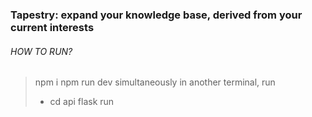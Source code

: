 ### Tapestry: expand your knowledge base, derived from your current interests

###### HOW TO RUN?
> npm i
> npm run dev
simultaneously in another terminal, run
> * cd api
> flask run